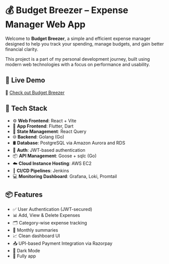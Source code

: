 # 💰 Budget Breezer – Expense Manager Web App

Welcome to **Budget Breezer**, a simple and efficient expense manager designed to help you track your spending, manage budgets, and gain better financial clarity.

This project is a part of my personal development journey, built using modern web technologies with a focus on performance and usability.

## 🚀 Live Demo

🔗 [Check out Budget Breezer](https://your-vercel-link.vercel.app)

## 🧰 Tech Stack

- ⚙️ **Web Frontend**: React + Vite
- 📱 **App Frontend**: Flutter, Dart
- 🧠 **State Management**: React Query
- 🌐 **Backend**: Golang (Go)
- 🛢️ **Database**: PostgreSQL via Amazon Aurora and RDS
- 🔐 **Auth**: JWT-based authentication
- 📦 **API Management**: Goose + sqlc (Go)
- ☁️ **Cloud Instance Hosting**: AWS EC2
- ┃  **CI/CD Pipelines**: Jenkins
- 💻 **Monitoring Dashboard**: Grafana, Loki, Promtail

## 📦 Features

- ✅ User Authentication (JWT-secured)
- 📊 Add, View & Delete Expenses
- 🗂️ Category-wise expense tracking
- 📆 Monthly summaries
- 📈 Clean dashboard UI
- 📤 UPI-based Payment Integration via Razorpay
- 🌙 Dark Mode
- 📱 Fully app

